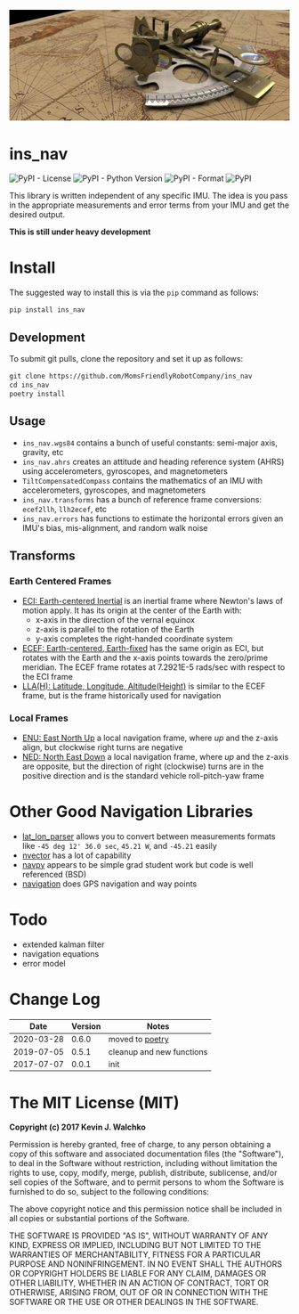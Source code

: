 [![](https://raw.githubusercontent.com/MomsFriendlyRobotCompany/ins_nav/master/docs/pics/header.jpg)](https://github.com/MomsFriendlyRobotCompany/ins_nav)

# ins_nav

![PyPI - License](https://img.shields.io/pypi/l/ins_nav.svg)
![PyPI - Python Version](https://img.shields.io/pypi/pyversions/ins_nav.svg)
![PyPI - Format](https://img.shields.io/pypi/format/ins_nav.svg)
![PyPI](https://img.shields.io/pypi/v/ins_nav.svg)


This library is written independent of any specific IMU. The idea is you pass in the appropriate
measurements and error terms from your IMU and get the desired output.

**This is still under heavy development**

# Install

The suggested way to install this is via the `pip` command as follows:

```
pip install ins_nav
```

## Development

To submit git pulls, clone the repository and set it up as follows:

```
git clone https://github.com/MomsFriendlyRobotCompany/ins_nav
cd ins_nav
poetry install
```

## Usage

- `ins_nav.wgs84` contains a bunch of useful constants: semi-major axis, gravity, etc
- `ins_nav.ahrs` creates an attitude and heading reference system (AHRS) using accelerometers, gyroscopes, and magnetometers
- `TiltCompensatedCompass` contains the mathematics of an IMU with accelerometers, gyroscopes, and magnetometers
- `ins_nav.transforms` has a bunch of reference frame conversions: `ecef2llh`, `llh2ecef`, etc
- `ins_nav.errors` has functions to estimate the horizontal errors given an IMU's bias, mis-alignment, and random walk noise

## Transforms

### Earth Centered Frames

* [ECI: Earth-centered Inertial](https://en.wikipedia.org/wiki/Earth-centered_inertial) is an
inertial frame where Newton's laws of motion apply. It has its origin at the center of the
Earth with:
    - x-axis in the direction of the vernal equinox
    - z-axis is parallel to the rotation of the Earth
    - y-axis completes the right-handed coordinate system
* [ECEF: Earth-centered, Earth-fixed](https://en.wikipedia.org/wiki/ECEF) has the same origin
as ECI, but rotates with the Earth and the x-axis points towards the zero/prime
meridian. The ECEF frame rotates at 7.2921E-5 rads/sec with respect to the ECI
frame
* [LLA(H): Latitude, Longitude, Altitude(Height)](tbd) is similar to the ECEF frame, but
is the frame historically used for navigation

### Local Frames

* [ENU: East North Up](https://en.wikipedia.org/wiki/Axes_conventions#Ground_reference_frames:_ENU_and_NED)
a local navigation frame, where *up* and the z-axis align, but clockwise right turns
are negative
* [NED: North East Down](https://en.wikipedia.org/wiki/North_east_down) a local navigation
frame, where *up* and the z-axis are opposite, but the direction of right (clockwise)
turns are in the positive direction and is the standard vehicle roll-pitch-yaw frame



# Other Good Navigation Libraries

- [lat_lon_parser](https://pypi.org/project/lat-lon-parser/) allows you to convert between
measurements formats like `-45 deg 12' 36.0 sec`, `45.21 W`, and `-45.21` easily
- [nvector](https://www.navlab.net/nvector) has a lot of capability
- [navpy](https://github.com/NavPy/NavPy) appears to be simple grad student work but code is well referenced (BSD)
- [navigation](https://github.com/ngfgrant/navigation) does GPS navigation and way
points

# Todo

- extended kalman filter
- navigation equations
- error model

# Change Log

| Date       | Version | Notes                   |
|------------|---------|-------------------------|
| 2020-03-28 | 0.6.0   | moved to [poetry](https://python-poetry.org/) |
| 2019-07-05 | 0.5.1   | cleanup and new functions|
| 2017-07-07 | 0.0.1   | init                     |


# The MIT License (MIT)

**Copyright (c) 2017 Kevin J. Walchko**

Permission is hereby granted, free of charge, to any person obtaining a copy of
this software and associated documentation files (the "Software"), to deal in
the Software without restriction, including without limitation the rights to
use, copy, modify, merge, publish, distribute, sublicense, and/or sell copies
of the Software, and to permit persons to whom the Software is furnished to do
so, subject to the following conditions:

The above copyright notice and this permission notice shall be included in all
copies or substantial portions of the Software.

THE SOFTWARE IS PROVIDED "AS IS", WITHOUT WARRANTY OF ANY KIND, EXPRESS OR
IMPLIED, INCLUDING BUT NOT LIMITED TO THE WARRANTIES OF MERCHANTABILITY, FITNESS
FOR A PARTICULAR PURPOSE AND NONINFRINGEMENT. IN NO EVENT SHALL THE AUTHORS OR
COPYRIGHT HOLDERS BE LIABLE FOR ANY CLAIM, DAMAGES OR OTHER LIABILITY, WHETHER
IN AN ACTION OF CONTRACT, TORT OR OTHERWISE, ARISING FROM, OUT OF OR IN
CONNECTION WITH THE SOFTWARE OR THE USE OR OTHER DEALINGS IN THE SOFTWARE.
